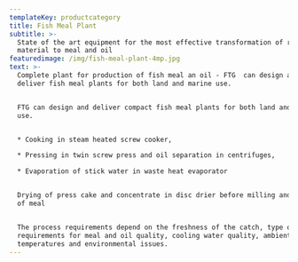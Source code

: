 ```yaml
---
templateKey: productcategory
title: Fish Meal Plant
subtitle: >-
  State of the art equipment for the most effective transformation of rest-raw
  material to meal and oil
featuredimage: /img/fish-meal-plant-4mp.jpg
text: >-
  Complete plant for production of fish meal an oil - FTG  can design and
  deliver fish meal plants for both land and marine use.


  FTG can design and deliver compact fish meal plants for both land and marine
  use.


  * Cooking in steam heated screw cooker,

  * Pressing in twin screw press and oil separation in centrifuges,

  * Evaporation of stick water in waste heat evaporator


  Drying of press cake and concentrate in disc drier before milling and cooling
  of meal


  The process requirements depend on the freshness of the catch, type of fish,
  requirements for meal and oil quality, cooling water quality, ambient
  temperatures and environmental issues.
---
```


